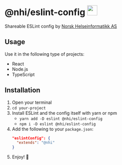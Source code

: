 # @nhi/eslint-config <img src="https://upload.wikimedia.org/wikipedia/en/thumb/e/e3/ESLint_logo.svg/128px-ESLint_logo.svg.png" width=32/>

Shareable ESLint config by [Norsk Helseinformatikk AS](https://nhi.no)

## Usage

Use it in the following type of projects:
- React
- Node.js
- TypeScript


## Installation
1. Open your terminal
2. `cd your-project`
3. Install ESLint and the config itself with yarn or npm
   - `yarn add -D eslint @nhi/eslint-config`
   - `npm i -D eslint @nhi/eslint-config`
4. Add the following to your `package.json`:
   ```json
   "eslintConfig": {
     "extends": "@nhi"
   }
   ```
5. Enjoy! 🎉